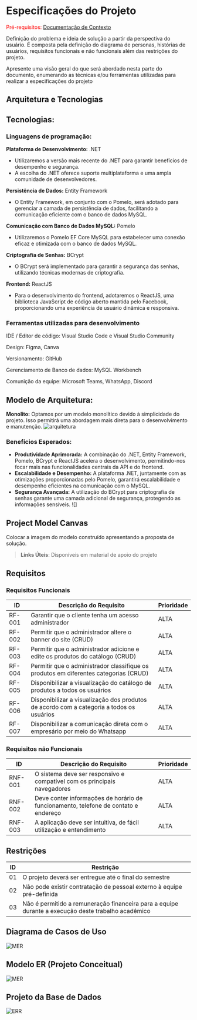 # Especificações do Projeto

<span style="color:red">Pré-requisitos: <a href="1-Documentação de Contexto.md"> Documentação de Contexto</a></span>

Definição do problema e ideia de solução a partir da perspectiva do usuário. É composta pela definição do diagrama de personas, histórias de usuários, requisitos funcionais e não funcionais além das restrições do projeto.

Apresente uma visão geral do que será abordado nesta parte do documento, enumerando as técnicas e/ou ferramentas utilizadas para realizar a especificações do projeto

## Arquitetura e Tecnologias

## Tecnologias:

### Linguagens de programação:

**Plataforma de Desenvolvimento:** .NET

- Utilizaremos a versão mais recente do .NET para garantir benefícios de desempenho e segurança.
- A escolha do .NET oferece suporte multiplataforma e uma ampla comunidade de desenvolvedores.

**Persistência de Dados:** Entity Framework

- O Entity Framework, em conjunto com o Pomelo, será adotado para gerenciar a camada de persistência de dados, facilitando a comunicação eficiente com o banco de dados MySQL.

**Comunicação com Banco de Dados MySQL:** Pomelo

- Utilizaremos o Pomelo EF Core MySQL para estabelecer uma conexão eficaz e otimizada com o banco de dados MySQL.

**Criptografia de Senhas:** BCrypt

- O BCrypt será implementado para garantir a segurança das senhas, utilizando técnicas modernas de criptografia.

**Frontend:** ReactJS

- Para o desenvolvimento do frontend, adotaremos o ReactJS, uma biblioteca JavaScript de código aberto mantida pelo Facebook, proporcionando uma experiência de usuário dinâmica e responsiva.

### Ferramentas utilizadas para desenvolvimento

IDE / Editor de código: Visual Studio Code e Visual Studio Community

Design: Figma, Canva

Versionamento: GitHub

Gerenciamento de Banco de dados: MySQL Workbench

Comunição da equipe: Microsoft Teams, WhatsApp, Discord

## **Modelo de Arquitetura:**

**Monolito:** Optamos por um modelo monolítico devido à simplicidade do projeto. Isso permitirá uma abordagem mais direta para o desenvolvimento e manutenção.
![arquitetura](img/monolito.png)

### **Benefícios Esperados:**

- **Produtividade Aprimorada:** A combinação do .NET, Entity Framework, Pomelo, BCrypt e ReactJS acelera o desenvolvimento, permitindo-nos focar mais nas funcionalidades centrais da API e do frontend.
- **Escalabilidade e Desempenho:** A plataforma .NET, juntamente com as otimizações proporcionadas pelo Pomelo, garantirá escalabilidade e desempenho eficientes na comunicação com o MySQL.
- **Segurança Avançada:** A utilização do BCrypt para criptografia de senhas garante uma camada adicional de segurança, protegendo as informações sensíveis.
![]
## Project Model Canvas

Colocar a imagem do modelo construído apresentando a proposta de solução.

> **Links Úteis**:
> Disponíveis em material de apoio do projeto

## Requisitos

### Requisitos Funcionais

| ID     | Descrição do Requisito                  | Prioridade |
| ------ | --------------------------------------- | ---------- |
| RF-001 | Garantir que o cliente tenha um acesso administrador | ALTA       |
| RF-002 | Permitir que o administrador altere o banner do site (CRUD)  | ALTA      |
| RF-003 | Permitir que o administrador adicione e edite os produtos do catálogo (CRUD)  | ALTA      |
| RF-004 | Permitir que o administrador classifique os produtos em diferentes categorias (CRUD)  | ALTA      |
| RF-005 | Disponibilizar a visualização do catálogo de produtos a todos os usuários  | ALTA      |
| RF-006 | Disponibilizar a visualização dos produtos de acordo com a categoria a todos os usuários  | ALTA      |
| RF-007 | Disponibilizar a comunicação direta com o empresário por meio do Whatsapp  | ALTA     |

### Requisitos não Funcionais

| ID      | Descrição do Requisito                                                              | Prioridade |
| ------- | ----------------------------------------------------------------------------------- | ---------- |
| RNF-001 | O sistema deve ser responsivo e compatível com os principais navegadores            | ALTA       |
| RNF-002 | Deve conter informações de horário de funcionamento, telefone de contato e endereço | ALTA       |
| RNF-003 | A aplicação deve ser intuitiva, de fácil utilização e entendimento                  | ALTA       |

## Restrições

| ID  | Restrição                                                                                          |
| --- | -------------------------------------------------------------------------------------------------- |
| 01  | O projeto deverá ser entregue até o final do semestre                                              |
| 02  | Não pode existir contratação de pessoal externo à equipe pré-definida                              |
| 03  | Não é permitido a remuneração financeira para a equipe durante a execução deste trabalho acadêmico |

## Diagrama de Casos de Uso

![MER](img/caso-de-uso.png)

## Modelo ER (Projeto Conceitual)

![MER](img/mer.png)

## Projeto da Base de Dados

![ERR](img/eer.png)

